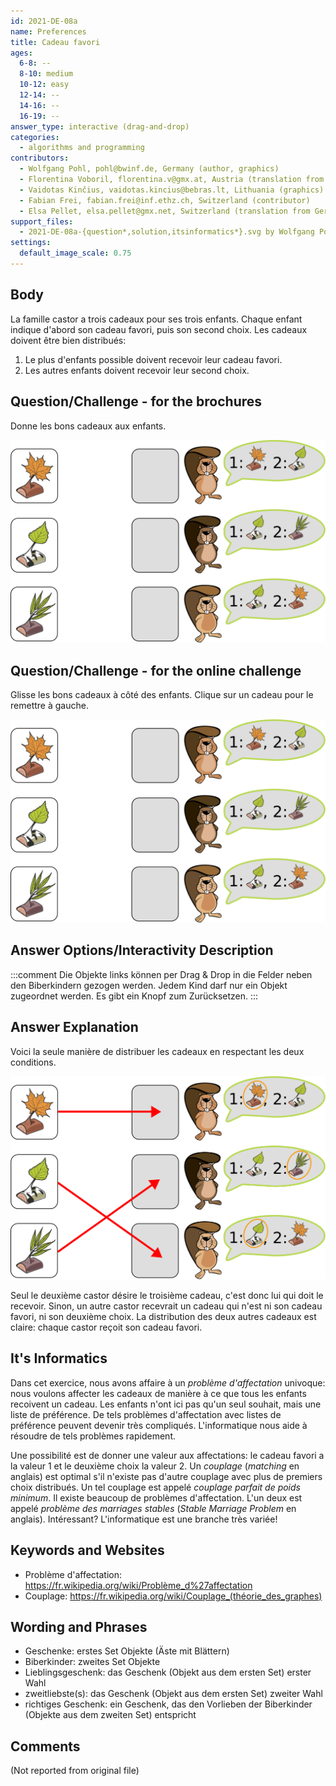 ```yaml
---
id: 2021-DE-08a
name: Preferences
title: Cadeau favori
ages:
  6-8: --
  8-10: medium
  10-12: easy
  12-14: --
  14-16: --
  16-19: --
answer_type: interactive (drag-and-drop)
categories:
  - algorithms and programming
contributors:
  - Wolfgang Pohl, pohl@bwinf.de, Germany (author, graphics)
  - Florentina Voboril, florentina.v@gmx.at, Austria (translation from English into German, graphics)
  - Vaidotas Kinčius, vaidotas.kincius@bebras.lt, Lithuania (graphics)
  - Fabian Frei, fabian.frei@inf.ethz.ch, Switzerland (contributor)
  - Elsa Pellet, elsa.pellet@gmx.net, Switzerland (translation from German into French)
support_files:
  - 2021-DE-08a-{question*,solution,itsinformatics*}.svg by Wolfgang Pohl, originals by Vaidotas Kinčius, adapted by Florentina Voboril
settings:
  default_image_scale: 0.75
---
```



## Body

La famille castor a trois cadeaux pour ses trois enfants. Chaque enfant indique d'abord son cadeau favori, puis son second choix. Les cadeaux doivent être bien distribués:

1. Le plus d'enfants possible doivent recevoir leur cadeau favori.
2. Les autres enfants doivent recevoir leur second choix.


## Question/Challenge - for the brochures

Donne les bons cadeaux aux enfants.

![](graphics/2021-DE-08a-question-compatible.svg "Exercice")


## Question/Challenge - for the online challenge

Glisse les bons cadeaux à côté des enfants. Clique sur un cadeau pour le remettre à gauche.

![](interactivity/2021-DE-08a-question-interactive.svg "question 2021-DE-08a")


## Answer Options/Interactivity Description

<!-- empty -->

:::comment
Die Objekte links können per Drag & Drop in die Felder neben den Biberkindern gezogen werden. Jedem Kind darf nur ein Objekt zugeordnet werden. Es gibt ein Knopf zum Zurücksetzen.
:::


## Answer Explanation

Voici la seule manière de distribuer les cadeaux en respectant les deux conditions.

![](graphics/2021-DE-08a-solution-compatible.svg "Solution")

Seul le deuxième castor désire le troisième cadeau, c'est donc lui qui doit le recevoir. Sinon, un autre castor recevrait un cadeau qui n'est ni son cadeau favori, ni son deuxième choix. La distribution des deux autres cadeaux est claire: chaque castor reçoit son cadeau favori.


## It's Informatics

Dans cet exercice, nous avons affaire à un _problème d'affectation_ univoque: nous voulons affecter les cadeaux de manière à ce que tous les enfants recoivent un cadeau. Les enfants n'ont ici pas qu'un seul souhait, mais une liste de préférence. De tels problèmes d'affectation avec listes de préférence peuvent devenir très compliqués. L'informatique nous aide à résoudre de tels problèmes rapidement.

Une possibilité est de donner une valeur aux affectations: le cadeau favori a la valeur 1 et le deuxième choix la valeur 2. Un _couplage_ (_matching_ en anglais) est optimal s'il n'existe pas d'autre couplage avec plus de premiers choix distribués. Un tel couplage est appelé _couplage parfait de poids minimum_. Il existe beaucoup de problèmes d'affectation. L'un deux est appelé _problème des marriages stables_ (_Stable Marriage Problem_ en anglais). Intéressant? L'informatique est une branche très variée!


## Keywords and Websites

 - Problème d'affectation: https://fr.wikipedia.org/wiki/Problème_d%27affectation
 - Couplage: https://fr.wikipedia.org/wiki/Couplage_(théorie_des_graphes)


## Wording and Phrases

- Geschenke: erstes Set Objekte (Äste mit Blättern)
- Biberkinder: zweites Set Objekte
- Lieblingsgeschenk: das Geschenk (Objekt aus dem ersten Set) erster Wahl 
- zweitliebste(s): das Geschenk (Objekt aus dem ersten Set) zweiter Wahl
- richtiges Geschenk: ein Geschenk, das den Vorlieben der Biberkinder (Objekte aus dem zweiten Set) entspricht

## Comments

(Not reported from original file)
